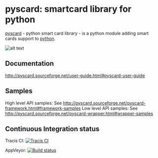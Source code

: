 pyscard: smartcard library for python
=====================================

[pyscard](http://pyscard.sourceforge.net/) - python smart card library - is a python module adding smart
cards support to [python](https://www.python.org/).

![alt text](http://pyscard.sourceforge.net/_images/pyscard.jpg "pyscard architecture")

Documentation
-------------
http://pyscard.sourceforge.net/user-guide.html#pyscard-user-guide

Samples
-------
High level API samples: See http://pyscard.sourceforge.net/pyscard-framework.html#framework-samples
Low level API samples: See http://pyscard.sourceforge.net/pyscard-wrapper.html#wrapper-samples

Continuous Integration status
-----------------------------
Tracis CI: [![Tracis CI](https://travis-ci.org/LudovicRousseau/pyscard.svg "Travis CI")](https://travis-ci.org/LudovicRousseau/pyscard)

AppVeyor: [![Build status](https://ci.appveyor.com/api/projects/status/c97dsaodpcwkm0ra?svg=true)](https://ci.appveyor.com/project/LudovicRousseau/pyscard)

